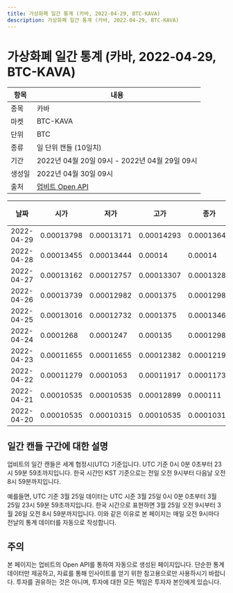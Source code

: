 ```yaml
---
title: 가상화폐 일간 통계 (카바, 2022-04-29, BTC-KAVA)
description: 가상화폐 일간 통계 (카바, 2022-04-29, BTC-KAVA)
---
```



가상화폐 일간 통계 (카바, 2022-04-29, BTC-KAVA)
===

|항목|내용|
|--|--|
|종목|카바|
|마켓|BTC-KAVA|
|단위|BTC|
|종류|일 단위 캔들 (10일치)|
|기간|2022년 04월 20일 09시 - 2022년 04월 29일 09시|
|생성일|2022년 04월 30일 09시|
|출처|[업비트 Open API](https://docs.upbit.com)|


|날짜|시가|저가|고가|종가|비고|
|--|--|--|--|--|--|
|2022-04-29|0.00013798|0.00013171|0.00014293|0.00013642|    |
|2022-04-28|0.00013455|0.00013444|0.00014|0.00014|    |
|2022-04-27|0.00013162|0.00012757|0.00013307|0.00013287|    |
|2022-04-26|0.00013739|0.00012982|0.0001375|0.00012982|    |
|2022-04-25|0.00013016|0.00012732|0.0001375|0.00013468|    |
|2022-04-24|0.0001268|0.0001247|0.000135|0.00012981|    |
|2022-04-23|0.00011655|0.00011655|0.00012382|0.00012196|    |
|2022-04-22|0.00011279|0.0001053|0.00011917|0.00011734|    |
|2022-04-21|0.00010535|0.00010535|0.00012899|0.000111|    |
|2022-04-20|0.00010535|0.00010315|0.00010535|0.00010315|    |


일간 캔들 구간에 대한 설명
---


업비트의 일간 캔들은 세계 협정시(UTC) 기준입니다. 
UTC 기준 0시 0분 0초부터 23시 59분 59초까지입니다. 
한국 시간인 KST 기준으로는 전일 오전 9시부터 다음날 오전 8시 59분까지입니다. 


예를들면, UTC 기준 3월 25일 데이터는 UTC 시준 3월 25일 0시 0분 0초부터 3월 25일 23시 59분 59초까지입니다. 
한국 시간으로 표현하면 3월 25일 오전 9시부터 3월 26일 오전 8시 59분까지입니다. 
이와 같은 이유로 본 페이지는 매일 오전 9시마다 전날의 통계 데이터를 자동으로 작성합니다. 


주의
---


본 페이지는 업비트의 Open API를 통하여 자동으로 생성된 페이지입니다. 
단순한 통계 데이터만 제공하고, 자료를 통해 인사이트를 얻기 위한 참고용으로만 사용하시기 바랍니다. 
투자를 권유하는 것은 아니며, 투자에 대한 모든 책임은 투자자 본인에게 있습니다. 
